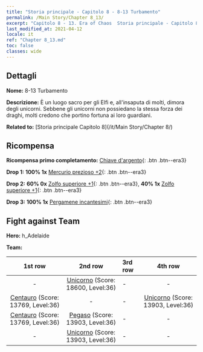 ```yaml
---
title: "Storia principale - Capitolo 8 - 8-13 Turbamento"
permalink: /Main Story/Chapter 8_13/
excerpt: "Capitolo 8 - 13. Era of Chaos  Storia principale - Capitolo 8_13. 8-13 Turbamento"
last_modified_at: 2021-04-12
locale: it
ref: "Chapter 8_13.md"
toc: false
classes: wide
---
```


## Dettagli

 **Nome:** 8-13 Turbamento

 **Descrizione:** È un luogo sacro per gli Elfi e, all'insaputa di molti, dimora degli unicorni. Sebbene gli unicorni non possiedano la stessa forza dei draghi, molti credono che portino fortuna ai loro guardiani.

 **Related to:** [Storia principale Capitolo 8](/it/Main Story/Chapter 8/)

## Ricompensa

 **Ricompensa primo completamento:** [Chiave d'argento](/it/Items/con_693/){: .btn .btn--era3}

 **Drop 1:** **100% 1x** [Mercurio prezioso +2](/it/Items/mat_28/){: .btn .btn--era3}

 **Drop 2:** **60% 0x** [Zolfo superiore +1](/it/Items/mat_22/){: .btn .btn--era3}, **40% 1x** [Zolfo superiore +1](/it/Items/mat_22/){: .btn .btn--era3}

 **Drop 3:** **100% 1x** [Pergamene incantesimi](/it/Items/con_694/){: .btn .btn--era3}


## Fight against Team
 **Hero:** h_Adelaide

 **Team:**


  | 1st row | 2nd row | 3rd row | 4th row |
  |:----:|:----:|:----|:----:|
  | - | [Unicorno](/it/units/Unicorn/) (Score: 18600, Level:36)  | - | - |
  | [Centauro](/it/units/Centaur/) (Score: 13769, Level:36)  | - | - | [Unicorno](/it/units/Unicorn/) (Score: 13903, Level:36)  |
  | [Centauro](/it/units/Centaur/) (Score: 13769, Level:36)  | [Pegaso](/it/units/Pegasus/) (Score: 13903, Level:36)  | - | - |
  | - | [Unicorno](/it/units/Unicorn/) (Score: 13903, Level:36)  | - | - |


